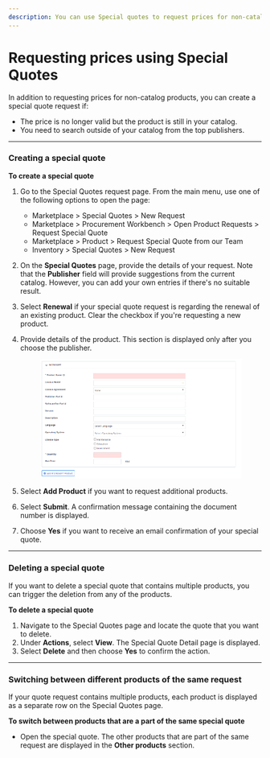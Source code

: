 ```yaml
---
description: You can use Special quotes to request prices for non-catalog products.
---
```


# Requesting prices using Special Quotes

In addition to requesting prices for non-catalog products, you can create a special quote request if:

* The price is no longer valid but the product is still in your catalog.
* You need to search outside of your catalog from the top publishers.

***

### Creating a special quote <a href="#createquote" id="createquote"></a>

**To create a special quote**

1. Go to the Special Quotes request page. From the main menu, use one of the following options to open the page:
   * Marketplace > Special Quotes > New Request
   * Marketplace > Procurement Workbench > Open Product Requests > Request Special Quote
   * Marketplace > Product > Request Special Quote from our Team
   * Inventory > Special Quotes > New Request
2. On the **Special Quotes** page, provide the details of your request. Note that the **Publisher** field will provide suggestions from the current catalog. However, you can add your own entries if there's no suitable result.
3. Select **Renewal** if your special quote request is regarding the renewal of an existing product. Clear the checkbox if you're requesting a new product.
4.  Provide details of the product. This section is displayed only after you choose the publisher.



    <figure><img src="../../.gitbook/assets/image (12) (1) (1).png" alt=""><figcaption></figcaption></figure>
5. Select **Add Product** if you want to request additional products.
6. Select **Submit**. A confirmation message containing the document number is displayed.
7. Choose **Yes** if you want to receive an email confirmation of your special quote.

***

### Deleting a special quote

If you want to delete a special quote that contains multiple products, you can trigger the deletion from any of the products.

**To delete a special quote**

1. Navigate to the Special Quotes page and locate the quote that you want to delete.
2. Under **Actions**, select **View**. The Special Quote Detail page is displayed.
3. Select **Delete** and then choose **Yes** to confirm the action.

***

### Switching between different products of the same request

If your quote request contains multiple products, each product is displayed as a separate row on the Special Quotes page.

**To switch between products that are a part of the same special quote**

* Open the special quote. The other products that are part of the same request are displayed in the **Other products** section.

